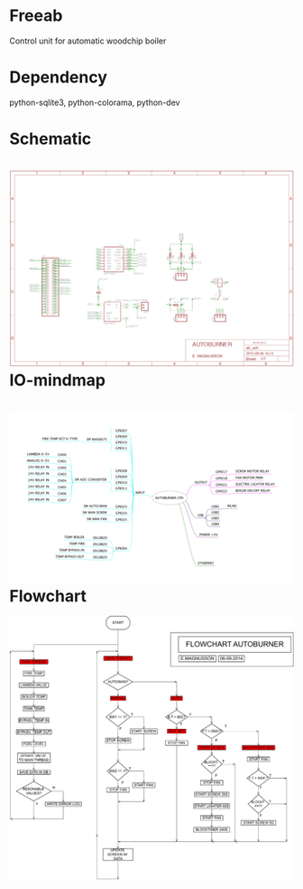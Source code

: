 Freeab
======

Control unit for automatic woodchip boiler

Dependency
===========
python-sqlite3, python-colorama, python-dev

Schematic
===========
![AB](https://github.com/sedevc/Freeab/blob/master/Schematic.png)
IO-mindmap
===========
![AB](https://github.com/sedevc/Freeab/blob/master/AB-IOS.jpg)
Flowchart
===========
![AB](https://github.com/sedevc/Freeab/blob/master/flowchart.png)
